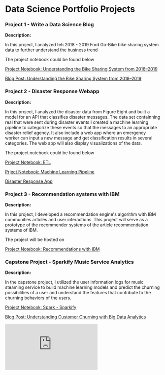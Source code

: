 # Data Science Portfolio Projects

### Project 1 - Write a Data Science Blog

**Description:** 

In this project, I analyzed teh 2018 - 2019 Ford Go-Bike bike sharing system data to further understand the business trend

The project notebook could be found below

[Project Notebook: Understanding the Bike Sharing System from 2018–2019](https://github.com/huizishao/Udacity_DataScientist_Nanodegree/tree/master/Project%201%20-%20Write%20a%20Data%20Science%20Blog)

[Blog Post: Understanding the Bike Sharing System from 2018–2019](https://medium.com/@jessie.sssy/understanding-the-bike-sharing-system-from-2018-2019-26333975f719)

### Project 2 - Disaster Response Webapp

**Description:**

In this project, I analyzed the disaster data from Figure Eight and built a model for an API that classifies disaster messages. The data set containning real that were sent during disaster events.I created a machine learning pipeline to categorize these events so that the messages to an appropriate disaster relief agency. It also include a web app where an emergency worker can input a new message and get classification results in several categories. The web app will also display visualizations of the data.

The project notebook could be found below

[Project Notebook: ETL](https://github.com/huizishao/Udacity_DataScientist_Nanodegree/tree/master/Project%202%20-%20Disaster%20Response%20Webapp/data)

[Prject Notebook: Machine Learning Pipeline](https://github.com/huizishao/Udacity_DataScientist_Nanodegree/tree/master/Project%202%20-%20Disaster%20Response%20Webapp/models)

[Disaster Response App](https://github.com/huizishao/Udacity_DataScientist_Nanodegree/tree/master/Project%202%20-%20Disaster%20Response%20Webapp/app)


### Project 3 - Recommendation systems with IBM

**Description:**

In this project, I developed a recommendation engine's algorithm with IBM communities articles and user interactions. This project will serve as a prototype of the recommender systems of the article recommendation systems of IBM. 

The project will be hosted on 

[Project Notebook: Recommendations with IBM](https://github.com/huizishao/Udacity_DataScientist_Nanodegree/tree/master/Project%203%20-%20Recommendation%20systems%20with%20IBM%20)


### Capstone Project - Sparkify Music Service Analytics

**Description:**

In the capstone project, I utilized the user information logs for music steaming service to build machine learning models and predict the churning possibilities of a user and understand the features that contribute to the churning behaviors of the users.

[Project Notebook: Spark - Sparkify](https://github.com/huizishao/Udacity_DataScientist_Nanodegree/tree/master/Capstone%20-%20Sparktify)

[Blog Post: Understanding Customer Churning with Big Data Analytics](https://medium.com/@jessie.sssy/understanding-customer-churning-abd6525d61c5)

![Certificate](https://github.com/huizishao/Udacity_DataScientist_Nanodegree/blob/master/Data%20Scientist%20Nanodegree.pdf)
